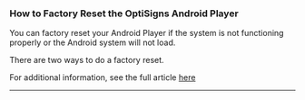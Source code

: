 ### How to Factory Reset the OptiSigns Android Player

You can factory reset your Android Player if the system is not functioning properly or the Android system will not load.

There are two ways to do a factory reset.

For additional information, see the full article [here](https://support.optisigns.com/hc/en-us/articles/40147900639891)

---
